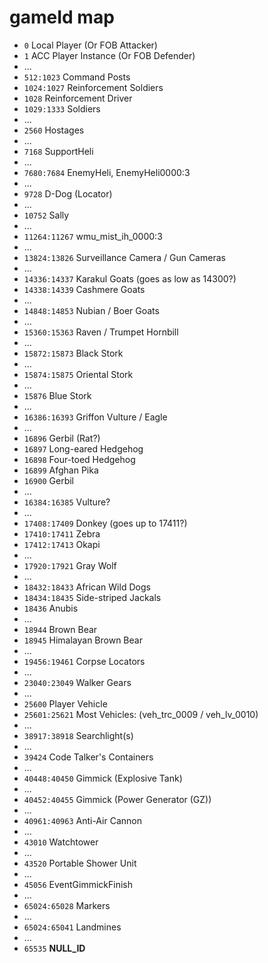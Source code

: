 # gameId map

- `0` Local Player (Or FOB Attacker)
- `1` ACC Player Instance (Or FOB Defender)
- ...
- `512:1023` Command Posts
- `1024:1027` Reinforcement Soldiers
- `1028` Reinforcement Driver
- `1029:1333` Soldiers
- ...
- `2560` Hostages
- ...
- `7168` SupportHeli
- ...
- `7680:7684` EnemyHeli, EnemyHeli0000:3
- ...
- `9728` D-Dog (Locator)
- ...
- `10752` Sally
- ...
- `11264:11267` wmu_mist_ih_0000:3
- ...
- `13824:13826` Surveillance Camera / Gun Cameras
- ...
- `14336:14337` Karakul Goats (goes as low as 14300?)
- `14338:14339` Cashmere Goats
- ...
- `14848:14853` Nubian / Boer Goats
- ...
- `15360:15363` Raven / Trumpet Hornbill
- ...
- `15872:15873` Black Stork
- ...
- `15874:15875` Oriental Stork
- ...
- `15876` Blue Stork
- ...
- `16386:16393` Griffon Vulture / Eagle
- ...
- `16896` Gerbil (Rat?)
- `16897` Long-eared Hedgehog
- `16898` Four-toed Hedgehog
- `16899` Afghan Pika
- `16900` Gerbil
- ...
- `16384:16385` Vulture?
- ...
- `17408:17409` Donkey (goes up to 17411?)
- `17410:17411` Zebra
- `17412:17413` Okapi
- ...
- `17920:17921` Gray Wolf
- ...
- `18432:18433` African Wild Dogs
- `18434:18435` Side-striped Jackals
- `18436` Anubis
- ...
- `18944` Brown Bear
- `18945` Himalayan Brown Bear
- ...
- `19456:19461` Corpse Locators
- ...
- `23040:23049` Walker Gears
- ...
- `25600` Player Vehicle
- `25601:25621` Most Vehicles: (veh_trc_0009 / veh_lv_0010)
- ...
- `38917:38918` Searchlight(s)
- ...
- `39424` Code Talker's Containers
- ...
- `40448:40450` Gimmick (Explosive Tank)
- ...
- `40452:40455` Gimmick (Power Generator (GZ))
- ...
- `40961:40963` Anti-Air Cannon
- ...
- `43010` Watchtower
- ...
- `43520` Portable Shower Unit
- ...
- `45056` EventGimmickFinish
- ...
- `65024:65028` Markers
- ...
- `65024:65041` Landmines
- ...
- `65535` **NULL_ID**
